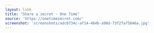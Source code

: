 ```yaml
---
layout: link
title: "Share a secret - One Time"
source: 'https://onetimesecret.com/'
screenshot: 'screenshots/adc0734c-af14-464b-a98d-73f2fa75846a.jpg'
---
```


